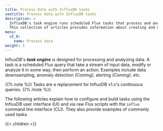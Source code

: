 ```yaml
---
title: Process Data with InfluxDB tasks
seotitle: Process Data with InfluxDB tasks
description: >
  InfluxDB's task engine runs scheduled Flux tasks that process and analyze data.
  This collection of articles provides information about creating and managing InfluxDB tasks.
menu:
  v2_0:
    name: Process data
weight: 5
---
```


InfluxDB's _**task engine**_ is designed for processing and analyzing data.
A task is a scheduled Flux query that take a stream of input data, modify or
analyze it in some way, then perform an action.
Examples include data downsampling, anomaly detection _(Coming)_, alerting _(Coming)_, etc.

{{% note %}}
Tasks are a replacement for InfluxDB v1.x's continuous queries.
{{% /note %}}

The following articles explain how to configure and build tasks using the InfluxDB user interface (UI)
and via raw Flux scripts with the `influx` command line interface (CLI).
They also provide examples of commonly used tasks.

{{< children >}}
